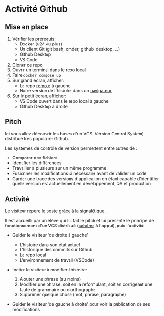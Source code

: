 # Activité Github

## Mise en place

1. Vérifier les prérequis:
   - Docker (v24 ou plus)
   - Un client Git (git bash, cmder, github, desktop, ...) 
   - Github Desktop
   - VS Code
2. Cloner ce repo
3. Ouvrir un terminal dans le repo local
4. Faire `docker compose up`
5. Sur grand écran, afficher:
   - Le repo [remote](https://github.com/ETML-INF/Starwars-mod.git) à gauche
   - Notre version de l'histoire dans un [navigateur](http://localhost:8888)
6. Sur le petit écran, afficher:
   - VS Code ouvert dans le repo local à gauche
   - Github Desktop à droite


## Pitch 

Ici vous allez découvrir les bases d'un VCS (Version Control System) distribué très populaire: Github.

Les systèmes de contrôle de version permettent entre autres de :
- Comparer des fichiers
- Identifier les différences
- Travailler à plusieurs sur un même programme
- Fusionner les modifications si nécessaire avant de valider un code
- Garder une trace des versions d'application en étant capable
d'identifier quelle version est actuellement en développement, QA et production

## Activité

Le visiteur repère le poste grâce à la signalétique.

Il est accueilli par un élève qui lui fait le pitch et lui présente le principe de fonctionnement d'un VCS distribué ([schéma](Git.png) à l'appui), puis l'activité:

- Guider le visiteur 'de droite à gauche'
  - L'histoire dans son état actuel
  - L'historique des commits sur Github
  - Le repo local
  - L'environnement de travail (VSCode)
   
- Inciter le visiteur à modifier l'histoire:
  1. Ajouter une phrase (au moins)
  2. Modifier une phrase, soit en la reformulant, soit en corrigeant une faute de grammaire ou d'orthographe.
  3. Supprimer quelque chose (mot, phrase, paragraphe)

- Guider le visiteur 'de gauche à droite' pour voir la publication de ses modifications

